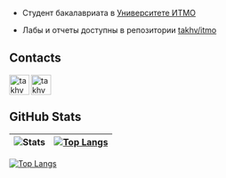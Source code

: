 * Студент бакалавриата в [Университете ИТМО](https://itmo.ru/)

* Лабы и отчеты доступны в репозитории [takhv/itmo](https://github.com/takhv/itmo)


## Contacts
<p align="left">
  <a href="https://t.me/ktrsadfas" target="_blank" rel="noreferrer"> <img align="left" alt="takhv | Telegram" width="36px" src="https://upload.wikimedia.org/wikipedia/commons/thumb/8/83/Telegram_2019_Logo.svg/2048px-Telegram_2019_Logo.svg.png"/></a>
  <a href="https://vk.com/shigarakitenko" target="_blank" rel="noreferrer"> <img align="left" alt="takhv | VK" width="36px" src="https://upload.wikimedia.org/wikipedia/commons/2/21/VK.com-logo.svg"/> </a>
</p>
<br />  
<br />  

## GitHub Stats
| ![Stats](https://github-readme-stats.vercel.app/api?username=takhv&show_icons=true&count_private=true&theme=gotham&border_radius=30&include_all_commits=true) | [![Top Langs](https://github-readme-stats.vercel.app/api/top-langs/?username=takhv&layout=compact&theme=gotham&border_radius=30&hide=pascal,c,jupyter%20notebook)](https://github.com/takhv/github-readme-stats) |
|---|---|
[![Top Langs](https://github-readme-stats.vercel.app/api/top-langs/?username=takhv)](https://github.com/takhv/github-readme-stats)
